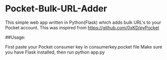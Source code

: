 Pocket-Bulk-URL-Adder
=====================

This simple web app written in Python(Flask) which adds bulk URL's to your Pocket account.
This was inspired from https://github.com/0xKD/pyPocket

##Usage:

First paste your Pocket consumer key in consumerkey.pocket file
Make sure you have Flask installed, then run python app.py
